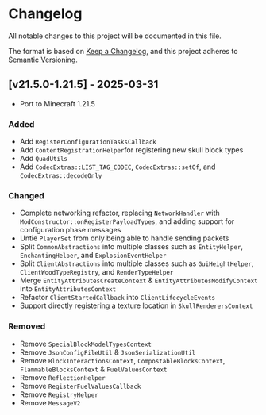 # Changelog
All notable changes to this project will be documented in this file.

The format is based on [Keep a Changelog](https://keepachangelog.com/en/1.0.0/),
and this project adheres to [Semantic Versioning](https://semver.org/spec/v2.0.0.html).

## [v21.5.0-1.21.5] - 2025-03-31
- Port to Minecraft 1.21.5
### Added
- Add `RegisterConfigurationTasksCallback`
- Add `ContentRegistrationHelper`for registering new skull block types
- Add `QuadUtils`
- Add `CodecExtras::LIST_TAG_CODEC`, `CodecExtras::setOf`, and `CodecExtras::decodeOnly`
### Changed
- Complete networking refactor, replacing `NetworkHandler` with `ModConstructor::onRegisterPayloadTypes`, and adding support for configuration phase messages
- Untie `PlayerSet` from only being able to handle sending packets
- Split `CommonAbstractions` into multiple classes such as `EntityHelper`, `EnchantingHelper`, and `ExplosionEventHelper`
- Split `ClientAbstractions` into multiple classes such as `GuiHeightHelper`, `ClientWoodTypeRegistry`, and `RenderTypeHelper`
- Merge `EntityAttributesCreateContext` & `EntityAttributesModifyContext` into `EntityAttributesContext`
- Refactor `ClientStartedCallback` into `ClientLifecycleEvents`
- Support directly registering a texture location in `SkullRenderersContext`
### Removed
- Remove `SpecialBlockModelTypesContext`
- Remove `JsonConfigFileUtil` & `JsonSerializationUtil`
- Remove `BlockInteractionsContext`, `CompostableBlocksContext`, `FlammableBlocksContext` & `FuelValuesContext`
- Remove `ReflectionHelper`
- Remove `RegisterFuelValuesCallback`
- Remove `RegistryHelper`
- Remove `MessageV2`
